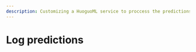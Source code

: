 ```yaml
---
description: Customizing a HuoguoML service to proccess the predictions
---
```


# Log predictions


